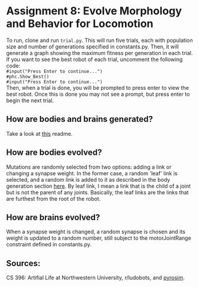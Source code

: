 # Assignment 8: Evolve Morphology and Behavior for Locomotion
To run, clone and run `trial.py`. This will run five trials, each with population size and number of generations specified in constants.py. Then, it will generate a graph showing the maximum fitness per generation in each trial. If you want to see the best robot of each trial, uncomment the following code:  
    `#input("Press Enter to continue...")`<br>
    `#phc.Show_Best()`<br>
    `#input("Press Enter to continue...")`<br>
Then, when a trial is done, you will be prompted to press enter to view the best robot. Once this is done you may not see a prompt, but press enter to begin the next trial.

## How are bodies and brains generated?
Take a look at [this](https://github.com/qpalzmz112/ludobots/tree/Assignment7#readme) readme.

## How are bodies evolved?
Mutations are randomly selected from two options: adding a link or changing a synapse weight. In the former case, a random 'leaf' link is selected, and a random link is added to it as described in the body generation section [here](https://github.com/qpalzmz112/ludobots/tree/Assignment7#readme). By leaf link, I mean a link that is the child of a joint but is not the parent of any joints. Basically, the leaf links are the links that are furthest from the root of the robot.

## How are brains evolved?
When a synapse weight is changed, a random synapse is chosen and its weight is updated to a random number, still subject to the motorJointRange constraint defined in constants.py.

## Sources:
CS 396: Artifial Life at Northwestern University, r/ludobots, and [pyrosim](https://github.com/jbongard/pyrosim).
